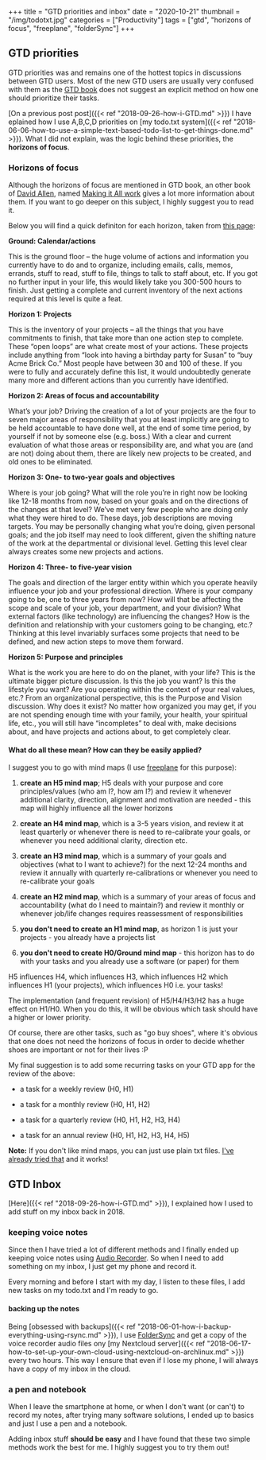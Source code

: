 +++
title = "GTD priorities and inbox"
date = "2020-10-21"
thumbnail = "/img/todotxt.jpg"
categories = ["Productivity"]
tags = ["gtd", "horizons of focus", "freeplane", "folderSync"]
+++

## GTD priorities

GTD priorities was and remains one of the hottest topics in discussions between GTD users. Most of the new GTD users are usually very confused with them as the [GTD book](https://www.goodreads.com/book/show/1633.Getting_Things_Done) does not suggest an explicit method on how one should prioritize their tasks.

[On a previous post post]({{< ref "2018-09-26-how-i-GTD.md" >}}) I have eplained how I use A,B,C,D priorities on [my todo.txt system]({{< ref "2018-06-06-how-to-use-a-simple-text-based-todo-list-to-get-things-done.md" >}}). What I did not explain, was the logic behind these priorities, the **horizons of focus**.

### Horizons of focus

Although the horizons of focus are mentioned in GTD book, an other book of [David Allen](https://en.wikipedia.org/wiki/David_Allen_(author)), named [Making it All work](https://www.goodreads.com/book/show/3338850-making-it-all-work) gives a lot more information about them. If you want to go deeper on this subject, I highly suggest you to read it.

Below you will find a quick definiton for each horizon, taken from [this page](https://gettingthingsdone.com/2011/01/the-6-horizons-of-focus/):

**Ground: Calendar/actions**

This is the ground floor – the huge volume of actions and information you currently have to do and to organize, including emails, calls, memos, errands, stuff to read, stuff to file, things to talk to staff about, etc. If you got no further input in your life, this would likely take you 300-500 hours to finish. Just getting a complete and current inventory of the next actions required at this level is quite a feat.

**Horizon 1: Projects**

This is the inventory of your projects – all the things that you have commitments to finish, that take more than one action step to complete.  These “open loops” are what create most of your actions. These projects include anything from “look into having a birthday party for Susan” to “buy Acme Brick Co.” Most people have between 30 and 100 of these. If you were to fully and accurately define this list, it would undoubtedly generate many more and different actions than you currently have identified.

**Horizon 2: Areas of focus and accountability**

What’s your job? Driving the creation of a lot of your projects are the four to seven major areas of responsibility that you at least implicitly are going to be held accountable to have done well, at the end of some time period, by yourself if not by someone else (e.g. boss.) With a clear and current evaluation of what those areas or responsibility are, and what you are (and are not) doing about them, there are likely new projects to be created, and old ones to be eliminated.

**Horizon 3: One- to two-year goals and objectives**

Where is your job going? What will the role you’re in right now be looking like 12-18 months from now, based on your goals and on the directions of the changes at that level? We’ve met very few people who are doing only what they were hired to do.  These days, job descriptions are moving targets. You may be personally changing what you’re doing, given personal goals; and the job itself may need to look different, given the shifting nature of the work at the departmental or divisional level. Getting this level clear always creates some new projects and actions.

**Horizon 4: Three- to five-year vision**

The goals and direction of the larger entity within which you operate heavily influence your job and your professional direction. Where is your company going to be, one to three years from now? How will that be affecting the scope and scale of your job, your department, and your division? What external factors (like technology) are influencing the changes? How is the definition and relationship with your customers going to be changing, etc.? Thinking at this level invariably surfaces some projects that need to be defined, and new action steps to move them forward.

**Horizon 5: Purpose and principles**

What is the work you are here to do on the planet, with your life? This is the ultimate bigger picture discussion. Is this the job you want? Is this the lifestyle you want? Are you operating within the context of your real values, etc.? From an organizational perspective, this is the Purpose and Vision discussion. Why does it exist? No matter how organized you may get, if you are not spending enough time with your family, your health, your spiritual life, etc., you will still have “incompletes” to deal with, make decisions about, and have projects and actions about, to get completely clear.


#### What do all these mean? How can they be easily applied?

I suggest you to go with mind maps (I use [freeplane](https://www.freeplane.org/wiki/index.php/Home) for this purpose):

1. **create an H5 mind map**; H5 deals with your purpose and core principles/values (who am I?, how am I?) and review it whenever additional clarity, direction, alignment and motivation are needed - this map will highly influence all the lower horizons

2. **create an H4 mind map**, which is a 3-5 years vision, and review it at least quarterly or whenever there is need to re-calibrate your goals, or whenever you need additional clarity, direction etc. 

3. **create an H3 mind map**, which is a summary of your goals and objectives (what to I want to achieve?) for the next 12-24 months and review it annually with quarterly re-calibrations or whenever you need to re-calibrate your goals

4. **create an H2 mind map**, which is a summary of your areas of focus and accountability (what do I need to maintain?) and review it monthly or whenever job/life changes requires reassessment of responsibilities

5. **you don't need to create an H1 mind map**, as horizon 1 is just your projects - you already have a projects list

6. **you don't need to create H0/Ground mind map** - this horizon has to do with your tasks and you already use a software (or paper) for them

H5 influences H4, which influences H3, which influences H2 which influences H1 (your projects), which influences H0 i.e. your tasks!

The implementation (and frequent revision) of H5/H4/H3/H2 has a huge effect on H1/H0. When you do this, it will be obvious which task should have a higher or lower priority.

Of course, there are other tasks, such as "go buy shoes", where it's obvious that one does not need the horizons of focus in order to decide whether shoes are important or not for their lives :P 


My final suggestion is to add some recurring tasks on your GTD app for the review of the above:

- a task for a weekly review (H0, H1)

- a task for a monthly review (H0, H1, H2)

- a task for a quarterly review (H0, H1, H2, H3, H4)

- a task for an annual review (H0, H1, H2, H3, H4, H5)


**Note:** If you don't like mind maps, you can just use plain txt files. [I've already tried that](https://github.com/archphile/GTD/tree/master/horizons) and it works!

## GTD Inbox

[Here]({{< ref "2018-09-26-how-i-GTD.md" >}}), I explained how I used to add stuff on my inbox back in 2018. 

### keeping voice notes

Since then I have tried a lot of different methods and I finally ended up keeping voice notes using [Audio Recorder](https://f-droid.org/en/packages/com.github.axet.audiorecorder/). So when I need to add something on my inbox, I just get my phone and record it.

Every morning and before I start with my day, I listen to these files, I add new tasks on my todo.txt and I'm ready to go.

#### backing up the notes

Being [obsessed with backups]({{< ref "2018-06-01-how-i-backup-everything-using-rsync.md" >}}), I use [FolderSync](https://play.google.com/store/apps/details?id=dk.tacit.android.foldersync.lite&utm_source=apkdot.com) and get a copy of the voice recorder audio files ony [my Nextcloud server]({{< ref "2018-06-17-how-to-set-up-your-own-cloud-using-nextcloud-on-archlinux.md" >}}) every two hours. This way I ensure that even if I lose my phone, I will always have a copy of my inbox in the cloud.

### a pen and notebook

When I leave the smartphone at home, or when I don't want (or can't) to record my notes, after trying many software solutions, I ended up to basics and just I use a pen and a notebook.


Adding inbox stuff **should be easy** and I have found that these two simple methods work the best for me. I highly suggest you to try them out! 


